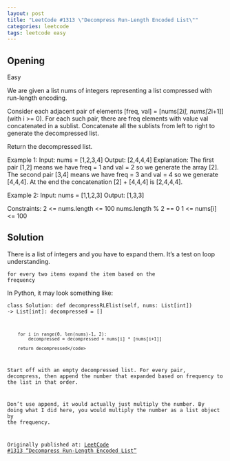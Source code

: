 ```yaml
---
layout: post
title: "LeetCode #1313 \"Decompress Run-Length Encoded List\""
categories: leetcode
tags: leetcode easy
---
```


## Opening

Easy

We are given a list nums of integers representing a list compressed with run-length encoding.

Consider each adjacent pair of elements [freq, val] = [nums[2*i], nums[2*i+1]] (with i >= 0). For each such pair, there are freq elements with value val concatenated in a sublist. Concatenate all the sublists from left to right to generate the decompressed list.

Return the decompressed list.

Example 1:
Input: nums = [1,2,3,4]
Output: [2,4,4,4]
Explanation: The first pair [1,2] means we have freq = 1 and val = 2 so we generate the array [2].
The second pair [3,4] means we have freq = 3 and val = 4 so we generate [4,4,4].
At the end the concatenation [2] + [4,4,4] is [2,4,4,4].

Example 2:
Input: nums = [1,1,2,3]
Output: [1,3,3]

Constraints:
2 <= nums.length <= 100
nums.length % 2 == 0
1 <= nums[i] <= 100

## Solution

There is a list of integers and you have to expand them. It’s a test on loop understanding.

<code>for every two items
    expand the item based on the frequency</code>

In Python, it may look something like:

<code>class Solution:
    def decompressRLElist(self, nums: List[int]) -> List[int]:
        decompressed = []
        
        for i in range(0, len(nums)-1, 2):
            decompressed = decompressed + nums[i] * [nums[i+1]]
    
        return decompressed</code>
        
Start off with an empty decompressed list. For every pair, decompress, then append the number that expanded based on frequency to the list in that order.

Don’t use append, it would actually just multiply the number. By doing what I did here, you would multiply the number as a list object by the frequency.

Originally published at: [LeetCode #1313 “Decompress Run-Length Encoded List”](https://medium.com/@cassandriel/leetcode-1313-decompress-run-length-encoded-list-dd7e269eabc3)
